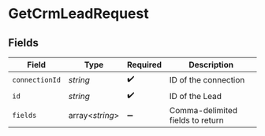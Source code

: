 # GetCrmLeadRequest


## Fields

| Field                            | Type                             | Required                         | Description                      |
| -------------------------------- | -------------------------------- | -------------------------------- | -------------------------------- |
| `connectionId`                   | *string*                         | :heavy_check_mark:               | ID of the connection             |
| `id`                             | *string*                         | :heavy_check_mark:               | ID of the Lead                   |
| `fields`                         | array<*string*>                  | :heavy_minus_sign:               | Comma-delimited fields to return |